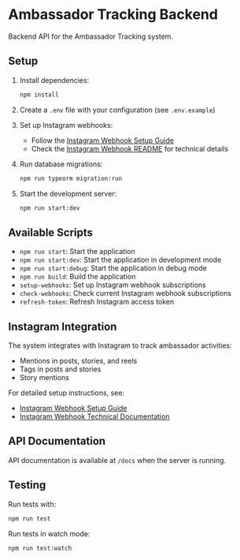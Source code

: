 # Ambassador Tracking Backend

Backend API for the Ambassador Tracking system.

## Setup

1. Install dependencies:
   ```bash
   npm install
   ```

2. Create a `.env` file with your configuration (see `.env.example`)

3. Set up Instagram webhooks:
   - Follow the [Instagram Webhook Setup Guide](src/instagram-webhook/SETUP-GUIDE.md)
   - Check the [Instagram Webhook README](src/instagram-webhook/README.md) for technical details

4. Run database migrations:
   ```bash
   npm run typeorm migration:run
   ```

5. Start the development server:
   ```bash
   npm run start:dev
   ```

## Available Scripts

- `npm run start`: Start the application
- `npm run start:dev`: Start the application in development mode
- `npm run start:debug`: Start the application in debug mode
- `npm run build`: Build the application
- `setup-webhooks`: Set up Instagram webhook subscriptions
- `check-webhooks`: Check current Instagram webhook subscriptions
- `refresh-token`: Refresh Instagram access token

## Instagram Integration

The system integrates with Instagram to track ambassador activities:
- Mentions in posts, stories, and reels
- Tags in posts and stories
- Story mentions

For detailed setup instructions, see:
- [Instagram Webhook Setup Guide](src/instagram-webhook/SETUP-GUIDE.md)
- [Instagram Webhook Technical Documentation](src/instagram-webhook/README.md)

## API Documentation

API documentation is available at `/docs` when the server is running.

## Testing

Run tests with:
```bash
npm run test
```

Run tests in watch mode:
```bash
npm run test:watch
```